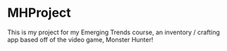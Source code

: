 # MHProject

This is my project for my Emerging Trends course, an inventory / crafting app based off of the video game, Monster Hunter!